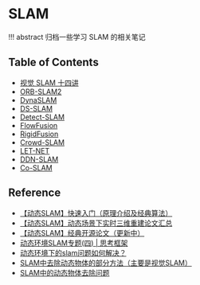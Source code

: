 # SLAM

!!! abstract
    归档一些学习 SLAM 的相关笔记

## Table of Contents

- [视觉 SLAM 十四讲](vslam14/)
- [ORB-SLAM2](orbslam2/)
- [DynaSLAM](dynaslam/)
- [DS-SLAM](ds-slam/)
- [Detect-SLAM](detect-slam/)
- [FlowFusion](flowfusion/)
- [RigidFusion](rigidfusion/)
- [Crowd-SLAM](crowd-slam/)
- [LET-NET](let-net/)
- [DDN-SLAM](ddn-slam/)
- [Co-SLAM](co-slam/)

## Reference

- [【动态SLAM】快速入门（原理介绍及经典算法）](https://blog.csdn.net/qinqinxiansheng/article/details/118572355)
- [【动态SLAM】动态场景下实时三维重建论文汇总](https://www.guyuehome.com/34552)
- [【动态SLAM】经典开源论文（更新中）](https://www.guyuehome.com/34287)
- [动态环境SLAM专题(四) | 思考框架](https://zhuanlan.zhihu.com/p/511934128)
- [动态环境下的slam问题如何解决？](https://www.zhihu.com/question/47817909)
- [SLAM中去除动态物体的部分方法（主要是视觉SLAM）](https://blog.csdn.net/catpico/article/details/120897957)
- [SLAM中的动态物体去除问题](https://blog.csdn.net/zhaoliang38/article/details/129054732)